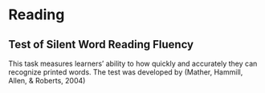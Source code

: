 # Reading

## Test of Silent Word Reading Fluency

This task measures learners’ ability to how quickly and accurately they can recognize printed words. The test was developed by (Mather, Hammill, Allen, & Roberts, 2004)
